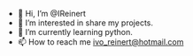 - 👋 Hi, I’m @IReinert 
- 👀 I’m interested in share my projects.
- 🌱 I’m currently learning python.
- 📫 How to reach me ivo_reinert@hotmail.com

<!---
IReinert/IReinert is a ✨ special ✨ repository because its `README.md` (this file) appears on your GitHub profile.
You can click the Preview link to take a look at your changes.
--->
